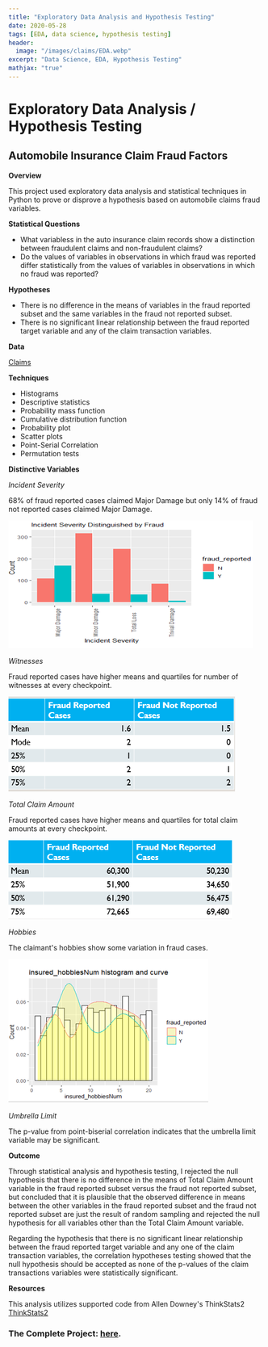 ```yaml
---
title: "Exploratory Data Analysis and Hypothesis Testing"
date: 2020-05-28
tags: [EDA, data science, hypothesis testing]
header:
  image: "/images/claims/EDA.webp"
excerpt: "Data Science, EDA, Hypothesis Testing"
mathjax: "true"
---
```


# Exploratory Data Analysis / Hypothesis Testing
## Automobile Insurance Claim Fraud Factors
**Overview**

This project used exploratory data analysis and statistical techniques in Python to prove or disprove a hypothesis based on automobile claims fraud variables.

**Statistical Questions**

* What variabless in the auto insurance claim records show a distinction between fraudulent claims and non-fraudulent claims?
* Do the values of variables in observations in which fraud was reported differ statistically from the values of variables in observations in which no fraud was reported?

**Hypotheses**

* There is no difference in the means of variables in the fraud reported subset and the same variables in the fraud not reported subset.  
* There is no significant linear relationship between the fraud reported target variable and any of the claim transaction variables.

**Data**

[Claims](https://www.kaggle.com/patilk1/fraudulentinsuranceclaim)

**Techniques**

* Histograms
* Descriptive statistics
* Probability mass function
* Cumulative distribution function
* Probability plot
* Scatter plots
* Point-Serial Correlation
* Permutation tests

**Distinctive Variables**

_Incident Severity_

68% of fraud reported cases claimed Major Damage but only 14% of fraud not reported cases claimed Major Damage.

![Severity](/images/claims/Severity.PNG)


_Witnesses_

Fraud reported cases have higher means and quartiles for number of witnesses at every checkpoint. 

![Witnesses](/images/claims/Witnesses.PNG)


_Total Claim Amount_

Fraud reported cases have higher means and quartiles for total claim amounts at every checkpoint. 

![Amounts](/images/claims/Amounts.PNG)


_Hobbies_

The claimant's hobbies show some variation in fraud cases.

![Hobbies](/images/claims/Hobbies.PNG)


_Umbrella Limit_

The p-value from point-biserial correlation indicates that the umbrella limit variable may be significant.


**Outcome**

Through statistical analysis and hypothesis testing, I rejected the null hypothesis that there is no difference in the means of Total Claim Amount variable in the fraud reported subset versus the fraud not reported subset, but concluded that it is plausible that the observed difference in means between the other variables in the fraud reported subset and the fraud not reported subset are just the result of random sampling and rejected the null hypothesis for all variables other than the Total Claim Amount variable.

Regarding the hypothesis that there is no significant linear relationship between the fraud reported target variable and any one of the claim transaction variables, the correlation hypotheses testing showed that the null hypothesis should be accepted as none of the p-values of the claim transactions variables were statistically significant. 

**Resources**

This analysis utilizes supported code from Allen Downey's ThinkStats2 [ThinkStats2](https://github.com/AllenDowney/ThinkStats2)

### The Complete Project: [here](https://github.com/MaryDonovanMartello/EDA-and-Hypothesis-Testing).

